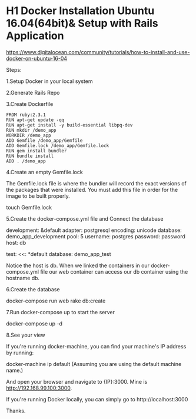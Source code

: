 # H1 Docker Installation Ubuntu 16.04(64bit)& Setup with Rails Application

https://www.digitalocean.com/community/tutorials/how-to-install-and-use-docker-on-ubuntu-16-04

Steps:

1.Setup Docker in your local system

2.Generate Rails Repo

3.Create Dockerfile
	
	FROM ruby:2.3.1
	RUN apt-get update -qq
	RUN apt-get install -y build-essential libpq-dev
	RUN mkdir /demo_app
	WORKDIR /demo_app
	ADD Gemfile /demo_app/Gemfile
	ADD Gemfile.lock /demo_app/Gemfile.lock
	RUN gem install bundler
	RUN bundle install
	ADD . /demo_app

4.Create an empty Gemfile.lock

The Gemfile.lock file is where the bundler will record the exact versions of the packages that were installed. You must add this file in order for the image to be built properly.

touch Gemfile.lock

5.Create the docker-compose.yml file and Connect the database

development: &default
  adapter: postgresql
  encoding: unicode
  database: demo_app_development
  pool: 5
  username: postgres
  password: password
  host: db

test:
  <<: *default
  database: demo_app_test

Notice the host is db. When we linked the containers in our docker-compose.yml file our web container can access our db container using the hostname db.

6.Create the database

docker-compose run web rake db:create

7.Run docker-compose up to start the server

docker-compose up -d

8.See your view

If you're running docker-machine, you can find your machine's IP address by running:

docker-machine ip default
(Assuming you are using the default machine name.)

And open your browser and navigate to {IP}:3000. Mine is http://192.168.99.100:3000.

If you're running Docker locally, you can simply go to http://localhost:3000

Thanks.